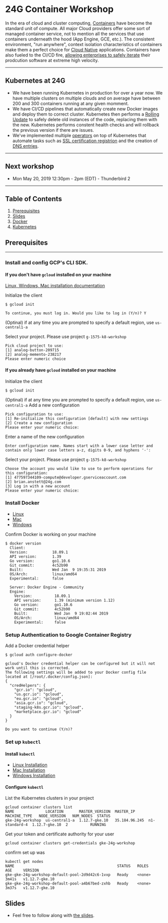 # 24G Container Workshop
In the era of cloud and cluster computing, [Containers](https://www.docker.com/resources/what-container) have become the standard unit of compute. All major Cloud providers offer some sort of managed container service, not to mention all the services that use containers underneath the hood (App Engine, GCE, etc.). The consistent environment, "run anywhere", context isolation characteristics of containers make them a perfect choice for [Cloud Native](https://pivotal.io/cloud-native) applications. Containers have also fueled to the CI/CD fire, [allowing enterprises to safely iterate](https://cloud.google.com/kubernetes-engine/kubernetes-comic/) their prodcution software at extreme high velocity. 

--- 
## Kubernetes at 24G
* We have been running Kubernetes in production for over a year now. We have multiple clusters on multiple clouds and on average have between 200 and 300 containers running at any given momment. 
* We have CI/CD pipelines that automatically create new Docker images and deploy them to correct cluster. Kubernetes then performs a [Rolling Update](https://kubernetes.io/docs/tutorials/kubernetes-basics/update/update-intro/) to safely delete old instances of the code, replacing them with the new. Kubernetes performs constent health checks and will rollback the previous version if there are issues.
* We've implemented multiple [operators](https://kubernetes.io/docs/concepts/extend-kubernetes/api-extension/custom-resources/) on top of Kubernetes that automate tasks such as [SSL certification registrion](https://github.com/jetstack/cert-manager) and the creation of [DNS entries](https://github.com/helm/charts/tree/master/stable/external-dns).

--- 
## Next workshop
* Mon May 20, 2019 12:30pm - 2pm (EDT) - Thunderbird 2

---
## Table of Contents
1. [Prerequisites](#prerequisites)
1. [Slides](#slides)
1. [Docker](./1_Docker/README.md)
1. [Kubernetes](./2_Kubernetes/README.md)


## Prerequisites
---

### Install and config GCP's CLI SDK. 
#### If you don't have `gcloud` installed on your machine

[Linux, Windows, Mac installation documentation](https://cloud.google.com/sdk/docs/quickstarts)

Initialize the client
```
$ gcloud init
```

```
To continue, you must log in. Would you like to log in (Y/n)? Y
```
(Optinal) if at any time you are prompted to specify a default region, use `us-central1-a`

Select your project. Please use project `g-1575-k8-workshop` 
```
Pick cloud project to use: 
[1] analog-button-209715
[2] analog-memento-238217
Please enter numeric choice
```

#### If you already have `gcloud` installed on your machine
Initialize the client
```
$ gcloud init
```
(Optinal) if at any time you are prompted to specify a default region, use `us-central1-a`
Add a new configuration
```
Pick configuration to use:
[1] Re-initialize this configuration [default] with new settings 
[2] Create a new configuration
Please enter your numeric choice:  
```
Enter a name of the new configuration
```
Enter configuration name. Names start with a lower case letter and 
contain only lower case letters a-z, digits 0-9, and hyphens '-':
```
Select your project. Please use project `g-1575-k8-workshop` 
```
Choose the account you would like to use to perform operations for 
this configuration:
[1] 477597344109-compute@developer.gserviceaccount.com
[2] brian.anstett@24g.com
[3] Log in with a new account
Please enter your numeric choice:  
```

### Install Docker
* [Linux](https://docs.docker.com/install/linux/docker-ce/centos/)
* [Mac](https://docs.docker.com/docker-for-mac/install/)
* [Windows](https://docs.docker.com/docker-for-windows/install/)

Confirm Docker is working on your machine
```
$ docker version
  Client:
  Version:           18.09.1
  API version:       1.39
  Go version:        go1.10.6
  Git commit:        4c52b90
  Built:             Wed Jan  9 19:35:31 2019
  OS/Arch:           linux/amd64
  Experimental:      false

  Server: Docker Engine - Community
  Engine:
    Version:          18.09.1
    API version:      1.39 (minimum version 1.12)
    Go version:       go1.10.6
    Git commit:       4c52b90
    Built:            Wed Jan  9 19:02:44 2019
    OS/Arch:          linux/amd64
    Experimental:     false
```

### Setup Authentication to Google Container Registry
Add a Docker credential helper
```
$ gcloud auth configure-docker

gcloud's Docker credential helper can be configured but it will not work until this is corrected.
The following settings will be added to your Docker config file 
located at [/root/.docker/config.json]:
{
  "credHelpers": {
    "gcr.io": "gcloud", 
    "us.gcr.io": "gcloud", 
    "eu.gcr.io": "gcloud", 
    "asia.gcr.io": "gcloud", 
    "staging-k8s.gcr.io": "gcloud", 
    "marketplace.gcr.io": "gcloud"
  }
}

Do you want to continue (Y/n)?  
```

### Set up `kubectl`
#### Install `kubectl`
* [Linux Installation](https://kubernetes.io/docs/tasks/tools/install-kubectl/#install-kubectl-on-linux)
* [Mac Installation](https://kubernetes.io/docs/tasks/tools/install-kubectl/#install-kubectl-on-macos)
* [Windows Installation](https://kubernetes.io/docs/tasks/tools/install-kubectl/#install-kubectl-on-windows)

#### Configure `kubectl`

List the Kubernetes clusters in your project
```
gcloud container clusters list
NAME              LOCATION       MASTER_VERSION  MASTER_IP      MACHINE_TYPE   NODE_VERSION   NUM_NODES  STATUS
gke-24g-workshop  us-central1-a  1.12.7-gke.10   35.184.96.245  n1-standard-4  1.12.7-gke.10  2          RUNNING
```
Get your token and certificate authority for your user
```
gcloud container clusters get-credentials gke-24g-workshop
```

confirm set up was
```
kubectl get nodes
NAME                                              STATUS   ROLES    AGE     VERSION
gke-gke-24g-workshop-default-pool-2d9d42c6-1vxp   Ready    <none>   3m41s   v1.12.7-gke.10
gke-gke-24g-workshop-default-pool-a4b67bed-zxhb   Ready    <none>   3m37s   v1.12.7-gke.10
```
## Slides
* Feel free to follow along with [the slides](https://docs.google.com/presentation/d/1OQYcl3PwPM9NJ3AbExLV9A8AWbCEzbxj0VceIOhPnyY/edit#slide=id.p).